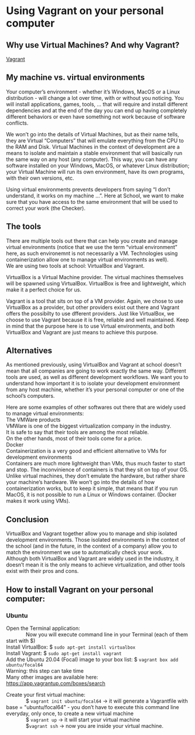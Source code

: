 # Using Vagrant on your personal computer
## Why use Virtual Machines? And why Vagrant?

<a href="https://alx-intranet.hbtn.io/concepts/81" target="_blank">Vagrant</a>  

## My machine vs. virtual environments
Your computer’s environment - whether it’s Windows, MacOS or a Linux distribution - will change a lot over time, with or without you noticing. You will install applications, games, tools, … that will require and install different dependencies and at the end of the day you can end up having completely different behaviors or even have something not work because of software conflicts.  

We won’t go into the details of Virtual Machines, but as their name tells, they are Virtual “Computers” that will emulate everything from the CPU to the RAM and Disk. Virtual Machines in the context of development are a means to isolate and maintain a stable environment that will basically run the same way on any host (any computer). This way, you can have any software installed on your Windows, MacOS, or whatever Linux distribution; your Virtual Machine will run its own environment, have its own programs, with their own versions, etc.  

Using virtual environments prevents developers from saying “I don’t understand, it works on my machine …”. Here at School, we want to make sure that you have access to the same environment that will be used to correct your work (the Checker).  

## The tools
There are multiple tools out there that can help you create and manage virtual environments (notice that we use the term “virtual environment” here, as such environemnt is not necessarily a VM. Technologies using containerization allow one to manage virtual environments as well).  
We are using two tools at school: VirtualBox and Vagrant.  

VirtualBox is a Virtual Machine provider. The virtual machines themselves will be spawned using VirtualBox. VirtualBox is free and lightweight, which make it a perfect choice for us.  

Vagrant is a tool that sits on top of a VM provider. Again, we chose to use VirtualBox as a provider, but other providers exist out there and Vagrant offers the possibilty to use dfferent providers. Just like VirtualBox, we choose to use Vagrant because it is free, reliable and well maintained. Keep in mind that the purpose here is to use Virtual environments, and both VirtualBox and Vagrant are just means to achieve this purpose.  

## Alternatives
As mentioned previously, using VirtualBox and Vagrant at school doesn’t mean that all companies are going to work exactly the same way. Different tools are used, as well as different development workflows. We want you to understand how important it is to isolate your development environment from any host machine, whether it’s your personal computer or one of the school’s computers.  

Here are some examples of other softwares out there that are widely used to manage virtual environments:  
The VMWare products  
VMWare is one of the biggest virtualization company in the industry.  
It is safe to say that their tools are among the most reliable.  
On the other hands, most of their tools come for a price.  
Docker  
Containerization is a very good and efficient alternative to VMs for development environments  
Containers are much more lightweight than VMs, thus much faster to start and stop.
The inconvinience of containers is that they sit on top of your OS. Unlike virtual machines, they don’t emulate the hardware, but rather share your machine’s hardware. We won’t go into the details of how containerization works, but to keep it simple, that means that if you run MacOS, it is not possible to run a Linux or Windows container. (Docker makes it work using VMs).  

## Conclusion
VirtualBox and Vagrant together allow you to manage and ship isolated development environments. Those isolated environments in the context of the school (and in the future, in the context of a company) allow you to match the environment we use to automatically check your work.  
Although both VirtualBox and Vagrant are widely used in the industry, it doesn’t mean it is the only means to achieve virtualization, and other tools exist with their pros and cons.  

## How to install Vagrant on your personal computer:
### Ubuntu
Open the Terminal application:  
&emsp; &emsp; &emsp; Now you will execute command line in your Terminal (each of them start with $)  
Install VirtualBox: $ `sudo apt-get install virtualbox`     
Install Vagrant: $ `sudo apt-get install vagrant`  
Add the Ubuntu 20.04 (Focal) image to your box list: $ `vagrant box add ubuntu/focal64`   
Warning: this step can take time  
Many other images are available here: https://app.vagrantup.com/boxes/search  

Create your first virtual machine:  
&emsp; &emsp; &emsp; $ `vagrant init ubuntu/focal64` -> it will generate a Vagrantfile with base = "ubuntu/focal64" - you don’t have to execute this command line everyday, only once, to create a new virtual machine  
&emsp; &emsp; &emsp; $ `vagrant up` -> it will start your virtual machine  
&emsp; &emsp; &emsp; $`vagrant ssh` -> now you are inside your virtual machine.  